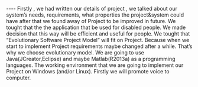 ----  Firstly , we had written our details of project , we talked about our system’s needs, requirements, what properties the project&system could have after that we found away of Project to be improved in future.  We tought that the the application that be used for disabled people. We made decision that this way will be efficient and useful for people. We tought that “Evolutionary Software Project Model” will fit on Project. Because when we start to implement Project requirements maybe changed after a while. That’s why we choose evolutionary model. We are going to use Java(JCreator,Eclipse) and maybe Matlab(R2013a) as a programming languages.  The working environment that we are going to implement our Project on Windows (and/or Linux). Firstly we will promote voice to computer.
